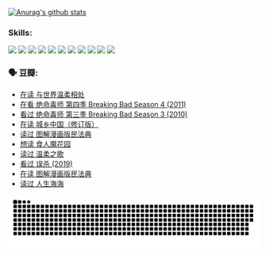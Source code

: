 
[![Anurag's github stats](https://github-readme-stats.vercel.app/api?username=w940853815)](https://github.com/anuraghazra/github-readme-stats)

### Skills:

<code><img height="32" src="https://cdn.jsdelivr.net/npm/simple-icons@v5/icons/python.svg"></code>
<code><img height="32" src="https://cdn.jsdelivr.net/npm/simple-icons@v5/icons/javascript.svg"></code>
<code><img height="32" src="https://cdn.jsdelivr.net/npm/simple-icons@v5/icons/django.svg"></code>
<code><img height="32" src="https://cdn.jsdelivr.net/npm/simple-icons@v5/icons/flask.svg"></code>
<code><img height="32" src="https://cdn.jsdelivr.net/npm/simple-icons@v5/icons/vuetify.svg"></code>
<code><img height="32" src="https://cdn.jsdelivr.net/npm/simple-icons@v5/icons/git.svg"></code>
<code><img height="32" src="https://cdn.jsdelivr.net/npm/simple-icons@v5/icons/docker.svg"></code>
<code><img height="32" src="https://cdn.jsdelivr.net/npm/simple-icons@v5/icons/postgresql.svg"></code>
<code><img height="32" src="https://cdn.jsdelivr.net/npm/simple-icons@v5/icons/elasticsearch.svg"></code>
<code><img height="32" src="https://cdn.jsdelivr.net/npm/simple-icons@v5/icons/macos.svg"></code>
<code><img height="32" src="https://cdn.jsdelivr.net/npm/simple-icons@v5/icons/linux.svg"></code>

### 🗣 豆瓣:

<!-- DOUBAN-ACTIVITIES:START -->
- [在读 与世界温柔相处](https://www.douban.com/people/136069238/status/3949217689/?_i=60076261)
- [在看 绝命毒师  第四季 Breaking Bad Season 4‎ (2011)](https://www.douban.com/people/136069238/status/3946991538/?_i=60076261)
- [看过 绝命毒师  第三季 Breaking Bad Season 3‎ (2010)](https://www.douban.com/people/136069238/status/3946991395/?_i=60076261)
- [在读 城乡中国（修订版）](https://www.douban.com/people/136069238/status/3946246855/?_i=60076261)
- [读过 图解漫画版民法典](https://www.douban.com/people/136069238/status/3946246138/?_i=60076261)
- [想读 食人魔花园](https://www.douban.com/people/136069238/status/3944062040/?_i=60076261)
- [读过 温柔之歌](https://www.douban.com/people/136069238/status/3944060896/?_i=60076261)
- [看过 误杀‎ (2019)](https://www.douban.com/people/136069238/status/3942854956/?_i=60076261)
- [在读 图解漫画版民法典](https://www.douban.com/people/136069238/status/3937674632/?_i=60076261)
- [读过 人生海海](https://www.douban.com/people/136069238/status/3937527209/?_i=60076261)
<!-- DOUBAN-ACTIVITIES:END -->


![Snake animation](https://raw.githubusercontent.com/w940853815/w940853815/output/github-contribution-grid-snake.svg)

<!--
**w940853815/w940853815** is a ✨ _special_ ✨ repository because its `README.md` (this file) appears on your GitHub profile.

Here are some ideas to get you started:

- 🔭 I’m currently working on ...
- 🌱 I’m currently learning ...
- 👯 I’m looking to collaborate on ...
- 🤔 I’m looking for help with ...
- 💬 Ask me about ...
- 📫 How to reach me: ...
- 😄 Pronouns: ...
- ⚡ Fun fact: ...
-->
